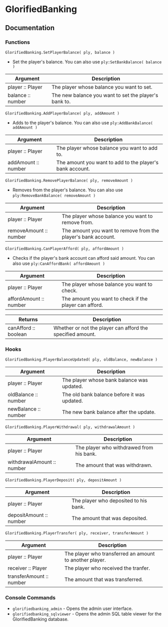# GlorifiedBanking

## Documentation

### Functions

`GlorifiedBanking.SetPlayerBalance( ply, balance )`
* Set the player's balance. You can also use `ply:SetBankBalance( balance )`

| Argument                  | Description   |
| -------------             | ------------- |
| player :: Player          | The player whose balance you want to set. |
| balance :: number          | The new balance you want to set the player's bank to. |

`GlorifiedBanking.AddPlayerBalance( ply, addAmount )`
* Adds to the player's balance. You can also use `ply:AddBankBalance( addAmount )`

| Argument                  | Description   |
| -------------             | ------------- |
| player :: Player          | The player whose balance you want to add to. |
| addAmount :: number          | The amount you want to add to the player's bank account. |

`GlorifiedBanking.RemovePlayerBalance( ply, removeAmount )`
* Removes from the player's balance. You can also use `ply:RemoveBankBalance( removeAmount )`

| Argument                  | Description   |
| -------------             | ------------- |
| player :: Player          | The player whose balance you want to remove from. |
| removeAmount :: number          | The amount you want to remove from the player's bank account. |

`GlorifiedBanking.CanPlayerAfford( ply, affordAmount )`
* Checks if the player's bank account can afford said amount. You can also use `ply:CanAffordBank( affordAmount )`

| Argument                  | Description   |
| -------------             | ------------- |
| player :: Player          | The player whose balance you want to check. |
| affordAmount :: number          | The amount you want to check if the player can afford. |

| Returns                  | Description   |
| -------------             | ------------- |
| canAfford :: boolean          | Whether or not the player can afford the specified amount. |

### Hooks

`GlorifiedBanking.PlayerBalanceUpdated( ply, oldBalance, newBalance )`

| Argument                  | Description   |
| -------------             | ------------- |
| player :: Player          | The player whose bank balance was updated. |
| oldBalance :: number          | The old bank balance before it was updated. |
| newBalance :: number          | The new bank balance after the update. |

`GlorifiedBanking.PlayerWithdrawal( ply, withdrawalAmount )`

| Argument                  | Description   |
| -------------             | ------------- |
| player :: Player          | The player who withdrawed from his bank. |
| withdrawalAmount :: number          | The amount that was withdrawn. |

`GlorifiedBanking.PlayerDeposit( ply, depositAmount )`

| Argument                  | Description   |
| -------------             | ------------- |
| player :: Player          | The player who deposited to his bank. |
| depositAmount :: number          | The amount that was deposited. |

`GlorifiedBanking.PlayerTransfer( ply, receiver, transferAmount )`

| Argument                  | Description   |
| -------------             | ------------- |
| player :: Player          | The player who transferred an amount to another player. |
| receiver :: Player          | The player who received the tranfer. |
| transferAmount :: number          | The amount that was transferred. |

### Console Commands
- `glorifiedbanking_admin` - Opens the admin user interface.
- `glorifiedbanking_sqlviewer` - Opens the admin SQL table viewer for the GlorifiedBanking database.